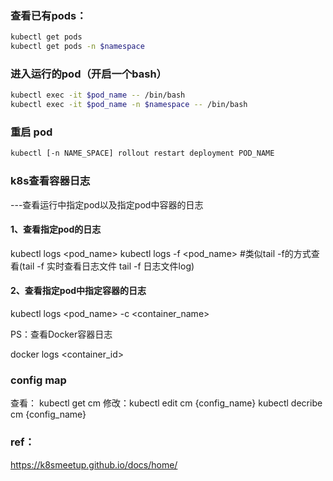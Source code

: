 ### 查看已有pods：

```bash
kubectl get pods
kubectl get pods -n $namespace
```
 
###  进入运行的pod（开启一个bash）

```bash
kubectl exec -it $pod_name -- /bin/bash
kubectl exec -it $pod_name -n $namespace -- /bin/bash
```

###  重启 pod
```bash
kubectl [-n NAME_SPACE] rollout restart deployment POD_NAME
```

###  k8s查看容器日志
---查看运行中指定pod以及指定pod中容器的日志

#### 1、查看指定pod的日志
kubectl logs <pod_name>
kubectl logs -f <pod_name> #类似tail -f的方式查看(tail -f 实时查看日志文件 tail -f 日志文件log)

#### 2、查看指定pod中指定容器的日志

  kubectl logs <pod_name> -c <container_name>

PS：查看Docker容器日志 

  docker logs <container_id>

###  config map

查看： kubectl get cm
修改：kubectl edit cm {config_name}
kubectl decribe cm {config_name}

### ref：
https://k8smeetup.github.io/docs/home/
